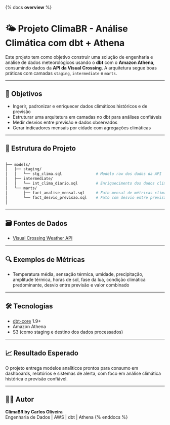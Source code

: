 {% docs __overview__ %}
# 🌤️ Projeto ClimaBR - Análise Climática com dbt + Athena

Este projeto tem como objetivo construir uma solução de engenharia e análise de dados meteorológicos usando o **dbt** com o **Amazon Athena**, consumindo dados da **API da Visual Crossing**. A arquitetura segue boas práticas com camadas `staging`, `intermediate` e `marts`.

---

## 📌 Objetivos
- Ingerir, padronizar e enriquecer dados climáticos históricos e de previsão
- Estruturar uma arquitetura em camadas no dbt para análises confiáveis
- Medir desvios entre previsão e dados observados
- Gerar indicadores mensais por cidade com agregações climáticas

---

## 🧱 Estrutura do Projeto

```bash

├── models/
│   ├── staging/
│   │   └── stg_clima.sql               # Modelo raw dos dados da API
│   ├── intermediate/
│   │   └── int_clima_diario.sql        # Enriquecimento dos dados climáticos
│   └── marts/
│       ├── fact_analise_mensal.sql     # Fato mensal de métricas climáticas
│       └── fact_desvio_previsao.sql    # Fato com desvio entre previsão e combinado
│
```

---

## 🗃️ Fontes de Dados
- [Visual Crossing Weather API](https://www.visualcrossing.com/weather-data-editions)

---

## 🔍 Exemplos de Métricas
- Temperatura média, sensação térmica, umidade, precipitação, amplitude térmica, horas de sol, fase da lua, condição climática predominante, desvio entre previsão e valor combinado

---

## 🛠️ Tecnologias
- [dbt-core](https://docs.getdbt.com/docs/introduction) 1.9+
- Amazon Athena
- S3 (como staging e destino dos dados processados)

---

## 📈 Resultado Esperado
O projeto entrega modelos analíticos prontos para consumo em dashboards, relatórios e sistemas de alerta, com foco em análise climática histórica e previsão confiável.

---

## 👨‍💻 Autor
**ClimaBR by Carlos Oliveira**  
Engenharia de Dados | AWS | dbt | Athena
{% enddocs %}